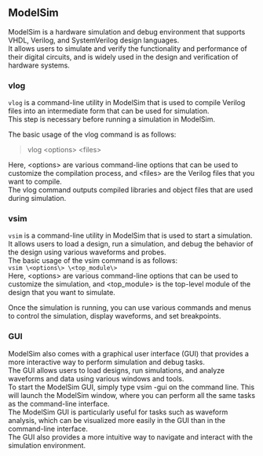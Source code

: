 ## ModelSim
ModelSim is a hardware simulation and debug environment that supports VHDL, Verilog, and SystemVerilog design languages.  
It allows users to simulate and verify the functionality and performance of their digital circuits, and is widely used in the design and verification of hardware systems.  
### vlog  
`vlog` is a command-line utility in ModelSim that is used to compile Verilog files into an intermediate form that can be used for simulation.  
This step is necessary before running a simulation in ModelSim.  
  
The basic usage of the vlog command is as follows:   
> vlog \<options\> \<files\> 

Here, \<options\> are various command-line options that can be used to customize the compilation process, and \<files\> are the Verilog files that you want to compile.    
The vlog command outputs compiled libraries and object files that are used during simulation.    
<!-- Example:   
TODO    -->

### vsim  
`vsim` is a command-line utility in ModelSim that is used to start a simulation. It allows users to load a design, run a simulation, and debug the behavior of the design using various waveforms and probes.   
The basic usage of the vsim command is as follows:  
``` vsim \<options\> \<top_module\> ```  
Here, \<options\> are various command-line options that can be used to customize the simulation, and \<top_module\> is the top-level module of the design that you want to simulate.   
<!-- Example:  
TODO   -->
Once the simulation is running, you can use various commands and menus to control the simulation, display waveforms, and set breakpoints.  

### GUI  
ModelSim also comes with a graphical user interface (GUI) that provides a more interactive way to perform simulation and debug tasks.  
The GUI allows users to load designs, run simulations, and analyze waveforms and data using various windows and tools.  
To start the ModelSim GUI, simply type vsim -gui on the command line. This will launch the ModelSim window, where you can perform all the same tasks as the command-line interface.  
The ModelSim GUI is particularly useful for tasks such as waveform analysis, which can be visualized more easily in the GUI than in the command-line interface.   
The GUI also provides a more intuitive way to navigate and interact with the simulation environment.  

